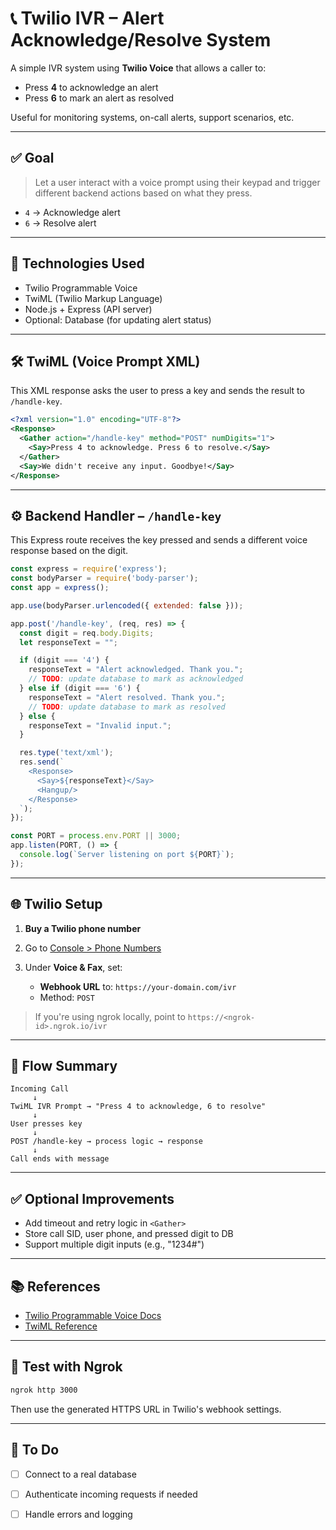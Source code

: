 # 📞 Twilio IVR – Alert Acknowledge/Resolve System

A simple IVR system using **Twilio Voice** that allows a caller to:
- Press **4** to acknowledge an alert
- Press **6** to mark an alert as resolved

Useful for monitoring systems, on-call alerts, support scenarios, etc.

---

## ✅ Goal

> Let a user interact with a voice prompt using their keypad and trigger different backend actions based on what they press.

- `4` → Acknowledge alert
- `6` → Resolve alert

---

## 🧰 Technologies Used

- Twilio Programmable Voice
- TwiML (Twilio Markup Language)
- Node.js + Express (API server)
- Optional: Database (for updating alert status)

---

## 🛠️ TwiML (Voice Prompt XML)

This XML response asks the user to press a key and sends the result to `/handle-key`.

```xml
<?xml version="1.0" encoding="UTF-8"?>
<Response>
  <Gather action="/handle-key" method="POST" numDigits="1">
    <Say>Press 4 to acknowledge. Press 6 to resolve.</Say>
  </Gather>
  <Say>We didn't receive any input. Goodbye!</Say>
</Response>
````

---

## ⚙️ Backend Handler – `/handle-key`

This Express route receives the key pressed and sends a different voice response based on the digit.

```js
const express = require('express');
const bodyParser = require('body-parser');
const app = express();

app.use(bodyParser.urlencoded({ extended: false }));

app.post('/handle-key', (req, res) => {
  const digit = req.body.Digits;
  let responseText = "";

  if (digit === '4') {
    responseText = "Alert acknowledged. Thank you.";
    // TODO: update database to mark as acknowledged
  } else if (digit === '6') {
    responseText = "Alert resolved. Thank you.";
    // TODO: update database to mark as resolved
  } else {
    responseText = "Invalid input.";
  }

  res.type('text/xml');
  res.send(`
    <Response>
      <Say>${responseText}</Say>
      <Hangup/>
    </Response>
  `);
});

const PORT = process.env.PORT || 3000;
app.listen(PORT, () => {
  console.log(`Server listening on port ${PORT}`);
});
```

---

## 🌐 Twilio Setup

1. **Buy a Twilio phone number**
2. Go to [Console > Phone Numbers](https://www.twilio.com/console/phone-numbers/incoming)
3. Under **Voice & Fax**, set:

   * **Webhook URL** to: `https://your-domain.com/ivr`
   * Method: `POST`

> If you're using ngrok locally, point to `https://<ngrok-id>.ngrok.io/ivr`

---

## 🔁 Flow Summary

```text
Incoming Call
     ↓
TwiML IVR Prompt → "Press 4 to acknowledge, 6 to resolve"
     ↓
User presses key
     ↓
POST /handle-key → process logic → response
     ↓
Call ends with message
```

---

## ✅ Optional Improvements

* Add timeout and retry logic in `<Gather>`
* Store call SID, user phone, and pressed digit to DB
* Support multiple digit inputs (e.g., "1234#")

---

## 📚 References

* [Twilio Programmable Voice Docs](https://www.twilio.com/docs/voice)
* [TwiML Reference](https://www.twilio.com/docs/voice/twiml)

---

## 🧪 Test with Ngrok

```bash
ngrok http 3000
```

Then use the generated HTTPS URL in Twilio's webhook settings.

---

## 📝 To Do

* [ ] Connect to a real database
* [ ] Authenticate incoming requests if needed
* [ ] Handle errors and logging

